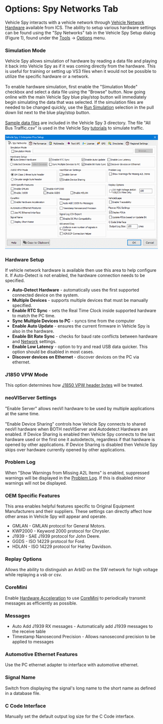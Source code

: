 # Options: Spy Networks Tab

Vehicle Spy interacts with a vehicle network through [Vehicle Network Hardware](../../../../vehicle-network-interface-hardware/) available from ICS. The ability to setup various hardware settings can be found using the "Spy Networks" tab in the Vehicle Spy Setup dialog (Figure 1), found under the [Tools](../../) -> [Options](../) menu.

### Simulation Mode

Vehicle Spy allows simulation of hardware by reading a data file and playing it back into Vehicle Spy as if it was coming directly from the hardware. This is useful for training or setting up VS3 files when it would not be possible to utilize the specific hardware or a network.\
\
To enable hardware simulation, first enable the "Simulation Mode" checkbox and select a data file using the "Browse" button. Now going online with the main Vehicle Spy blue play/stop button will immediately begin simulating the data that was selected. If the simulation files are needed to be changed quickly, use the [Run Simulation](../../../../basic-operation-of-vehicle-spy/running-and-stopping.md) selection in the pull down list next to the blue play/stop button.\
\
[Sample data files](../../../../application-notes/sample-replay-files.md) are included in the Vehicle Spy 3 directory. The file "All Bus Traffic.csv" is used in the Vehicle Spy [tutorials](../../../../vehicle-spy-tutorials/) to simulate traffic.

![Figure 1: The Spy Networks tab lets you run in simulation mode or configure your hardware.](../../../../.gitbook/assets/spyHardwareSetup.gif)

### Hardware Setup

If vehicle network hardware is available then use this area to help configure it. If Auto-Detect is not enabled, the hardware connection needs to be specified.

* **Auto-Detect Hardware** - automatically uses the first supported connected device on the system.
* **Multiple Devices** - supports multiple devices that must be manually specified.
* **Enable RTC Sync** - sets the Real Time Clock inside supported hardware to match the PC time.
* **Sync Multiple Devices to PC** - syncs time from the computer
* **Enable Auto Update** - ensures the current firmware in Vehicle Spy is also in the hardware.
* **Enable Bit Rate Sync** - checks for baud rate conflicts between hardware and [Network](../../../main-menu-spy-networks/networks/setup-a-network.md) settings.
* **Enable Low Latency** - option to try and read USB data quicker. This option should be disabled in most cases.
* **Discover devices on Ethernet** - discover devices on the PC via ethernet.

### J1850 VPW Mode

This option determines how [J1850 VPW header bytes](spy-networks-tab-j1850-vpw-mode.md) will be treated.

### neoVIServer Settings

"Enable Server" allows neoVI hardware to be used by multiple applications at the same time.\
\
"Enable Device Sharing" controls how Vehicle Spy connects to shared neoVI hardware when BOTH neoVIServer and Autodetect Hardware are enabled. If Device Sharing is enabled then Vehicle Spy connects to the last hardware used or the first one it autodetects, regardless if that hardware is opened by other applications. If Device Sharing is disabled then Vehicle Spy skips over hardware currently opened by other applications.

### Problem Log

When "Show Warnings from Missing A2L Items" is enabled, suppressed warnings will be displayed in the [Problem Log](../../tools-problem-log.md). If this is disabled minor warnings will not be displayed.

### OEM Specific Features

This area enables helpful features specific to Original Equipment Manufacturers and their suppliers. These settings can directly affect how other areas in Vehicle Spy will appear and operate.

* GMLAN - GMLAN protocol for General Motors.
* KWP2000 - Keyword 2000 protocol for Chrysler.
* J1939 - SAE J1939 protocol for John Deere.
* GGDS - ISO 14229 protocol for Ford.
* HDLAN - ISO 14229 protocol for Harley Davidson.

### Replay Options

Allows the ability to distinguish an ArbID on the SW network for high voltage while replaying a vsb or csv.

### CoreMini

Enable [Hardware Acceleration](../../tools-utilities/utilities-hardware-acceleration.md) to use [CoreMini](../../utilities-coremini-console/) to periodically transmit messages as efficiently as possible.

### Messages

* Auto Add J1939 RX messages - Automatically add J1939 messages to the receive table
* Timestamp Nanosecond Precision - Allows nanosecond precision to be applied to messages

### Automotive Ethernet Features

Use the PC ethernet adapter to interface with automotive ethernet.

### Signal Name

Switch from displaying the signal's long name to the short name as defined in a database file.

### C Code Interface

Manually set the default output log size for the C Code interface.
